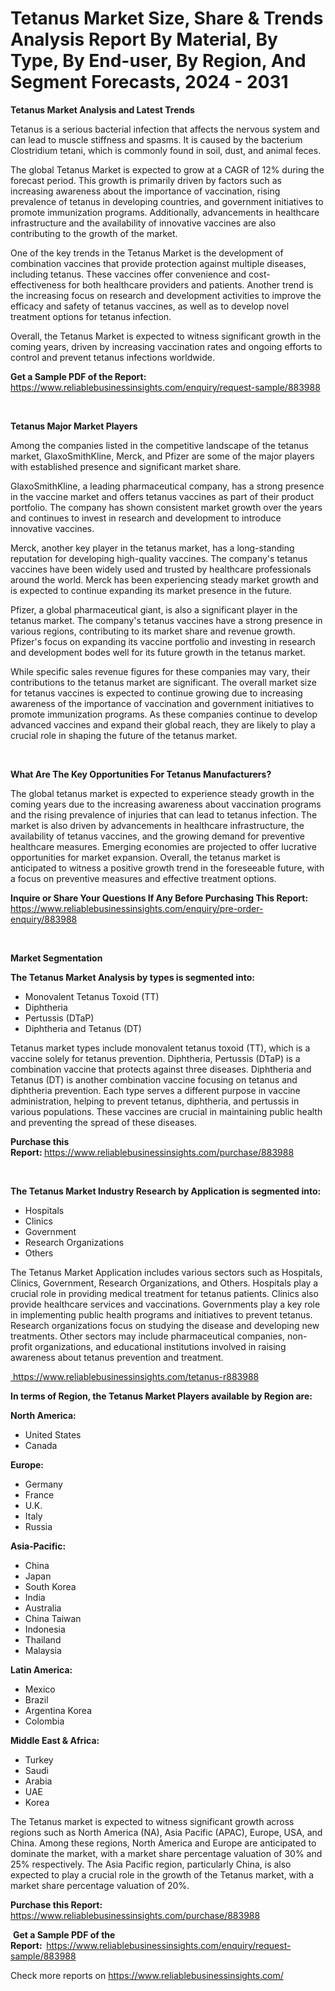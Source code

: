 <p><h1>Tetanus Market Size, Share & Trends Analysis Report By Material, By Type, By End-user, By Region, And Segment Forecasts, 2024 - 2031</h1></p><p><strong>Tetanus Market Analysis and Latest Trends</strong></p>
<p><p>Tetanus is a serious bacterial infection that affects the nervous system and can lead to muscle stiffness and spasms. It is caused by the bacterium Clostridium tetani, which is commonly found in soil, dust, and animal feces.</p><p>The global Tetanus Market is expected to grow at a CAGR of 12% during the forecast period. This growth is primarily driven by factors such as increasing awareness about the importance of vaccination, rising prevalence of tetanus in developing countries, and government initiatives to promote immunization programs. Additionally, advancements in healthcare infrastructure and the availability of innovative vaccines are also contributing to the growth of the market.</p><p>One of the key trends in the Tetanus Market is the development of combination vaccines that provide protection against multiple diseases, including tetanus. These vaccines offer convenience and cost-effectiveness for both healthcare providers and patients. Another trend is the increasing focus on research and development activities to improve the efficacy and safety of tetanus vaccines, as well as to develop novel treatment options for tetanus infection.</p><p>Overall, the Tetanus Market is expected to witness significant growth in the coming years, driven by increasing vaccination rates and ongoing efforts to control and prevent tetanus infections worldwide.</p></p>
<p><strong>Get a Sample PDF of the Report:&nbsp;</strong> <a href="https://www.reliablebusinessinsights.com/enquiry/request-sample/883988">https://www.reliablebusinessinsights.com/enquiry/request-sample/883988</a></p>
<p>&nbsp;</p>
<p><strong>Tetanus Major Market Players</strong></p>
<p><p>Among the companies listed in the competitive landscape of the tetanus market, GlaxoSmithKline, Merck, and Pfizer are some of the major players with established presence and significant market share.</p><p>GlaxoSmithKline, a leading pharmaceutical company, has a strong presence in the vaccine market and offers tetanus vaccines as part of their product portfolio. The company has shown consistent market growth over the years and continues to invest in research and development to introduce innovative vaccines.</p><p>Merck, another key player in the tetanus market, has a long-standing reputation for developing high-quality vaccines. The company's tetanus vaccines have been widely used and trusted by healthcare professionals around the world. Merck has been experiencing steady market growth and is expected to continue expanding its market presence in the future.</p><p>Pfizer, a global pharmaceutical giant, is also a significant player in the tetanus market. The company's tetanus vaccines have a strong presence in various regions, contributing to its market share and revenue growth. Pfizer's focus on expanding its vaccine portfolio and investing in research and development bodes well for its future growth in the tetanus market.</p><p>While specific sales revenue figures for these companies may vary, their contributions to the tetanus market are significant. The overall market size for tetanus vaccines is expected to continue growing due to increasing awareness of the importance of vaccination and government initiatives to promote immunization programs. As these companies continue to develop advanced vaccines and expand their global reach, they are likely to play a crucial role in shaping the future of the tetanus market.</p></p>
<p>&nbsp;</p>
<p><strong>What Are The Key Opportunities For Tetanus Manufacturers?</strong></p>
<p><p>The global tetanus market is expected to experience steady growth in the coming years due to the increasing awareness about vaccination programs and the rising prevalence of injuries that can lead to tetanus infection. The market is also driven by advancements in healthcare infrastructure, the availability of tetanus vaccines, and the growing demand for preventive healthcare measures. Emerging economies are projected to offer lucrative opportunities for market expansion. Overall, the tetanus market is anticipated to witness a positive growth trend in the foreseeable future, with a focus on preventive measures and effective treatment options.</p></p>
<p><strong>Inquire or Share Your Questions If Any Before Purchasing This Report:</strong> <a href="https://www.reliablebusinessinsights.com/enquiry/pre-order-enquiry/883988">https://www.reliablebusinessinsights.com/enquiry/pre-order-enquiry/883988</a></p>
<p>&nbsp;</p>
<p><strong>Market Segmentation</strong></p>
<p><strong>The Tetanus Market Analysis by types is segmented into:</strong></p>
<p><ul><li>Monovalent Tetanus Toxoid (TT)</li><li>Diphtheria</li><li>Pertussis (DTaP)</li><li>Diphtheria and Tetanus (DT)</li></ul></p>
<p><p>Tetanus market types include monovalent tetanus toxoid (TT), which is a vaccine solely for tetanus prevention. Diphtheria, Pertussis (DTaP) is a combination vaccine that protects against three diseases. Diphtheria and Tetanus (DT) is another combination vaccine focusing on tetanus and diphtheria prevention. Each type serves a different purpose in vaccine administration, helping to prevent tetanus, diphtheria, and pertussis in various populations. These vaccines are crucial in maintaining public health and preventing the spread of these diseases.</p></p>
<p><strong>Purchase this Report:&nbsp;</strong><a href="https://www.reliablebusinessinsights.com/purchase/883988">https://www.reliablebusinessinsights.com/purchase/883988</a></p>
<p>&nbsp;</p>
<p><strong>The Tetanus Market Industry Research by Application is segmented into:</strong></p>
<p><ul><li>Hospitals</li><li>Clinics</li><li>Government</li><li>Research Organizations</li><li>Others</li></ul></p>
<p><p>The Tetanus Market Application includes various sectors such as Hospitals, Clinics, Government, Research Organizations, and Others. Hospitals play a crucial role in providing medical treatment for tetanus patients. Clinics also provide healthcare services and vaccinations. Governments play a key role in implementing public health programs and initiatives to prevent tetanus. Research organizations focus on studying the disease and developing new treatments. Other sectors may include pharmaceutical companies, non-profit organizations, and educational institutions involved in raising awareness about tetanus prevention and treatment.</p></p>
<p><a href="https://www.reliablebusinessinsights.com/tetanus-r883988">&nbsp;https://www.reliablebusinessinsights.com/tetanus-r883988</a></p>
<p><strong>In terms of Region, the Tetanus Market Players available by Region are:</strong></p>
<p>
    <p> <strong> North America: </strong>
        <ul>
            <li>United States</li>
            <li>Canada</li>
        </ul>
        </p> 
    <p> <strong> Europe: </strong>
        <ul>
            <li>Germany</li>
            <li>France</li>
            <li>U.K.</li>
            <li>Italy</li>
            <li>Russia</li>
        </ul>
        </p> 
    <p> <strong> Asia-Pacific: </strong>
        <ul>
            <li>China</li>
            <li>Japan</li>
            <li>South Korea</li>
            <li>India</li>
            <li>Australia</li>
            <li>China Taiwan</li>
            <li>Indonesia</li>
            <li>Thailand</li>
            <li>Malaysia</li>
        </ul>
        </p> 
    <p> <strong> Latin America: </strong>
        <ul>
            <li>Mexico</li>
            <li>Brazil</li>
            <li>Argentina Korea</li>
            <li>Colombia</li>
        </ul>
        </p> 
    <p> <strong> Middle East & Africa: </strong>
        <ul>
            <li>Turkey</li>
            <li>Saudi</li>
            <li>Arabia</li>
            <li>UAE</li>
            <li>Korea</li>
        </ul>
    </p>
    </p>
<p><p>The Tetanus market is expected to witness significant growth across regions such as North America (NA), Asia Pacific (APAC), Europe, USA, and China. Among these regions, North America and Europe are anticipated to dominate the market, with a market share percentage valuation of 30% and 25% respectively. The Asia Pacific region, particularly China, is also expected to play a crucial role in the growth of the Tetanus market, with a market share percentage valuation of 20%.</p></p>
<p><strong>Purchase this Report: </strong><a href="https://www.reliablebusinessinsights.com/purchase/883988">https://www.reliablebusinessinsights.com/purchase/883988</a></p>
<p>&nbsp;<strong>Get a Sample PDF of the Report:&nbsp;&nbsp;</strong><a href="https://www.reliablebusinessinsights.com/enquiry/request-sample/883988">https://www.reliablebusinessinsights.com/enquiry/request-sample/883988</a></p>
<p><strong></strong></p>
<p>Check more reports on <a href="https://www.reliablebusinessinsights.com/">https://www.reliablebusinessinsights.com/</a></p>